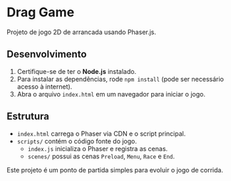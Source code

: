 # Drag Game

Projeto de jogo 2D de arrancada usando Phaser.js.

## Desenvolvimento

1. Certifique-se de ter o **Node.js** instalado.
2. Para instalar as dependências, rode `npm install` (pode ser necessário acesso à internet).
3. Abra o arquivo `index.html` em um navegador para iniciar o jogo.

## Estrutura

- `index.html` carrega o Phaser via CDN e o script principal.
- `scripts/` contém o código fonte do jogo.
  - `index.js` inicializa o Phaser e registra as cenas.
  - `scenes/` possui as cenas `Preload`, `Menu`, `Race` e `End`.

Este projeto é um ponto de partida simples para evoluir o jogo de corrida.
